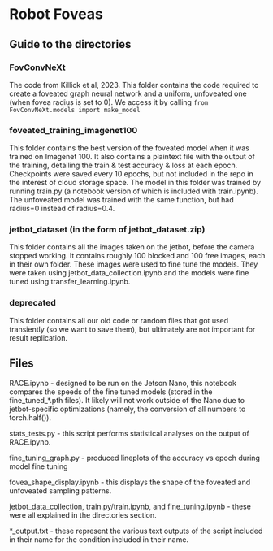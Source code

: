 # Robot Foveas

## Guide to the directories

### FovConvNeXt
The code from Killick et al, 2023. This folder contains the code required to create a foveated graph neural network and a uniform, unfoveated one (when fovea radius is set to 0). We access it by calling `from FovConvNeXt.models import make_model`

### foveated_training_imagenet100
This folder contains the best version of the foveated model when it was trained on Imagenet 100. It also contains a plaintext file with the output of the training, detailing the train & test accuracy & loss at each epoch. Checkpoints were saved every 10 epochs, but not included in the repo in the interest of cloud storage space. The model in this folder was trained by running train.py (a notebook version of which is included with train.ipynb). The unfoveated model was trained with the same function, but had radius=0 instead of radius=0.4.

### jetbot_dataset (in the form of jetbot_dataset.zip)
This folder contains all the images taken on the jetbot, before the camera stopped working. It contains roughly 100 blocked and 100 free images, each in their own folder. These images were used to fine tune the models. They were taken using jetbot_data_collection.ipynb and the models were fine tuned using transfer_learning.ipynb.

### deprecated
This folder contains all our old code or random files that got used transiently (so we want to save them), but ultimately are not important for result replication.

## Files

RACE.ipynb - designed to be run on the Jetson Nano, this notebook compares the speeds of the fine tuned models (stored in the fine_tuned_*.pth files). It likely will not work outside of the Nano due to jetbot-specific optimizations (namely, the conversion of all numbers to torch.half()).

stats_tests.py - this script performs statistical analyses on the output of RACE.ipynb.

fine_tuning_graph.py - produced lineplots of the accuracy vs epoch during model fine tuning

fovea_shape_display.ipynb - this displays the shape of the foveated and unfoveated sampling patterns.

jetbot_data_collection, train.py/train.ipynb, and fine_tuning.ipynb - these were all explained in the directories section.

*_output.txt - these represent the various text outputs of the script included in their name for the condition included in their name.